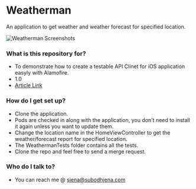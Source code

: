 # Weatherman #

An application to get weather and weather forecast for specified location.

![Weatherman Screenshots](https://dl.dropboxusercontent.com/s/zxpdd79p6rl4vww/weatherman_screenshots.jpg)

### What is this repository for? ###

* To demonstrate how to create a testable API Clinet for iOS application easyly with Alamofire.
* 1.0
* [Article Link](https://bitbucket.org/tutorials/markdowndemo)

### How do I get set up? ###

* Clone the application.
* Pods are checked in along with the application, you don't need to install it again unless you want to update them.
* Change the location name in the HomeViewController to get the weather/forecast report for specified location.
* The WeathermanTests folder contains all the tests.
* Clone the repo and feel free to send a merge request.

### Who do I talk to? ###

* You can reach me @ sjena@subodhjena.com
